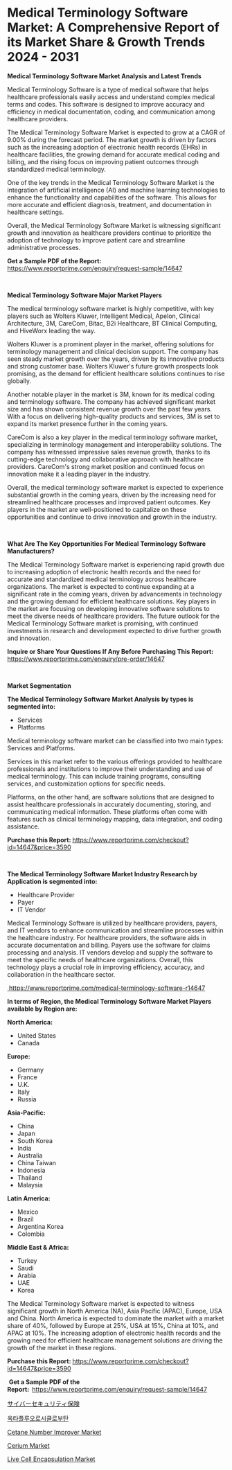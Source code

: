 <p><h1>Medical Terminology Software Market: A Comprehensive Report of its Market Share & Growth Trends 2024 - 2031</h1></p><p><strong>Medical Terminology Software Market Analysis and Latest Trends</strong></p>
<p><p>Medical Terminology Software is a type of medical software that helps healthcare professionals easily access and understand complex medical terms and codes. This software is designed to improve accuracy and efficiency in medical documentation, coding, and communication among healthcare providers.</p><p>The Medical Terminology Software Market is expected to grow at a CAGR of 9.00% during the forecast period. The market growth is driven by factors such as the increasing adoption of electronic health records (EHRs) in healthcare facilities, the growing demand for accurate medical coding and billing, and the rising focus on improving patient outcomes through standardized medical terminology.</p><p>One of the key trends in the Medical Terminology Software Market is the integration of artificial intelligence (AI) and machine learning technologies to enhance the functionality and capabilities of the software. This allows for more accurate and efficient diagnosis, treatment, and documentation in healthcare settings.</p><p>Overall, the Medical Terminology Software Market is witnessing significant growth and innovation as healthcare providers continue to prioritize the adoption of technology to improve patient care and streamline administrative processes.</p></p>
<p><strong>Get a Sample PDF of the Report:&nbsp;</strong> <a href="https://www.reportprime.com/enquiry/request-sample/14647">https://www.reportprime.com/enquiry/request-sample/14647</a></p>
<p>&nbsp;</p>
<p><strong>Medical Terminology Software Major Market Players</strong></p>
<p><p>The medical terminology software market is highly competitive, with key players such as Wolters Kluwer, Intelligent Medical, Apelon, Clinical Architecture, 3M, CareCom, Bitac, B2i Healthcare, BT Clinical Computing, and HiveWorx leading the way.</p><p>Wolters Kluwer is a prominent player in the market, offering solutions for terminology management and clinical decision support. The company has seen steady market growth over the years, driven by its innovative products and strong customer base. Wolters Kluwer's future growth prospects look promising, as the demand for efficient healthcare solutions continues to rise globally.</p><p>Another notable player in the market is 3M, known for its medical coding and terminology software. The company has achieved significant market size and has shown consistent revenue growth over the past few years. With a focus on delivering high-quality products and services, 3M is set to expand its market presence further in the coming years.</p><p>CareCom is also a key player in the medical terminology software market, specializing in terminology management and interoperability solutions. The company has witnessed impressive sales revenue growth, thanks to its cutting-edge technology and collaborative approach with healthcare providers. CareCom's strong market position and continued focus on innovation make it a leading player in the industry.</p><p>Overall, the medical terminology software market is expected to experience substantial growth in the coming years, driven by the increasing need for streamlined healthcare processes and improved patient outcomes. Key players in the market are well-positioned to capitalize on these opportunities and continue to drive innovation and growth in the industry.</p></p>
<p>&nbsp;</p>
<p><strong>What Are The Key Opportunities For Medical Terminology Software Manufacturers?</strong></p>
<p><p>The Medical Terminology Software market is experiencing rapid growth due to increasing adoption of electronic health records and the need for accurate and standardized medical terminology across healthcare organizations. The market is expected to continue expanding at a significant rate in the coming years, driven by advancements in technology and the growing demand for efficient healthcare solutions. Key players in the market are focusing on developing innovative software solutions to meet the diverse needs of healthcare providers. The future outlook for the Medical Terminology Software market is promising, with continued investments in research and development expected to drive further growth and innovation.</p></p>
<p><strong>Inquire or Share Your Questions If Any Before Purchasing This Report:</strong> <a href="https://www.reportprime.com/enquiry/pre-order/14647">https://www.reportprime.com/enquiry/pre-order/14647</a></p>
<p>&nbsp;</p>
<p><strong>Market Segmentation</strong></p>
<p><strong>The Medical Terminology Software Market Analysis by types is segmented into:</strong></p>
<p><ul><li>Services</li><li>Platforms</li></ul></p>
<p><p>Medical terminology software market can be classified into two main types: Services and Platforms. </p><p>Services in this market refer to the various offerings provided to healthcare professionals and institutions to improve their understanding and use of medical terminology. This can include training programs, consulting services, and customization options for specific needs.</p><p>Platforms, on the other hand, are software solutions that are designed to assist healthcare professionals in accurately documenting, storing, and communicating medical information. These platforms often come with features such as clinical terminology mapping, data integration, and coding assistance.</p></p>
<p><strong>Purchase this Report:&nbsp;</strong><a href="https://www.reportprime.com/checkout?id=14647&price=3590">https://www.reportprime.com/checkout?id=14647&price=3590</a></p>
<p>&nbsp;</p>
<p><strong>The Medical Terminology Software Market Industry Research by Application is segmented into:</strong></p>
<p><ul><li>Healthcare Provider</li><li>Payer</li><li>IT Vendor</li></ul></p>
<p><p>Medical Terminology Software is utilized by healthcare providers, payers, and IT vendors to enhance communication and streamline processes within the healthcare industry. For healthcare providers, the software aids in accurate documentation and billing. Payers use the software for claims processing and analysis. IT vendors develop and supply the software to meet the specific needs of healthcare organizations. Overall, this technology plays a crucial role in improving efficiency, accuracy, and collaboration in the healthcare sector.</p></p>
<p><a href="https://www.reportprime.com/medical-terminology-software-r14647">&nbsp;https://www.reportprime.com/medical-terminology-software-r14647</a></p>
<p><strong>In terms of Region, the Medical Terminology Software Market Players available by Region are:</strong></p>
<p>
    <p> <strong> North America: </strong>
        <ul>
            <li>United States</li>
            <li>Canada</li>
        </ul>
        </p> 
    <p> <strong> Europe: </strong>
        <ul>
            <li>Germany</li>
            <li>France</li>
            <li>U.K.</li>
            <li>Italy</li>
            <li>Russia</li>
        </ul>
        </p> 
    <p> <strong> Asia-Pacific: </strong>
        <ul>
            <li>China</li>
            <li>Japan</li>
            <li>South Korea</li>
            <li>India</li>
            <li>Australia</li>
            <li>China Taiwan</li>
            <li>Indonesia</li>
            <li>Thailand</li>
            <li>Malaysia</li>
        </ul>
        </p> 
    <p> <strong> Latin America: </strong>
        <ul>
            <li>Mexico</li>
            <li>Brazil</li>
            <li>Argentina Korea</li>
            <li>Colombia</li>
        </ul>
        </p> 
    <p> <strong> Middle East & Africa: </strong>
        <ul>
            <li>Turkey</li>
            <li>Saudi</li>
            <li>Arabia</li>
            <li>UAE</li>
            <li>Korea</li>
        </ul>
    </p>
    </p>
<p><p>The Medical Terminology Software market is expected to witness significant growth in North America (NA), Asia Pacific (APAC), Europe, USA and China. North America is expected to dominate the market with a market share of 40%, followed by Europe at 25%, USA at 15%, China at 10%, and APAC at 10%. The increasing adoption of electronic health records and the growing need for efficient healthcare management solutions are driving the growth of the market in these regions.</p></p>
<p><strong>Purchase this Report: </strong><a href="https://www.reportprime.com/checkout?id=14647&price=3590">https://www.reportprime.com/checkout?id=14647&price=3590</a></p>
<p>&nbsp;<strong>Get a Sample PDF of the Report:&nbsp;&nbsp;</strong><a href="https://www.reportprime.com/enquiry/request-sample/14647">https://www.reportprime.com/enquiry/request-sample/14647</a></p>
<p><strong></strong></p>
<p><p><a href="https://github.com/jkjreqjscoxx7/Market-Research-Report-List-1/blob/main/806294925507.md">サイバーセキュリティ保険</a></p><p><a href="https://github.com/BrettWeberrt8767765/Market-Research-Report-List-1/blob/main/940597423215.md">옥타플루오로시클로부탄</a></p><p><a href="https://issuu.com/reportprime-2/docs/cetane-number-improver-market-size-2030.pptx">Cetane Number Improver Market</a></p><p><a href="https://issuu.com/reportprime-2/docs/cerium-market-size-2030.pptx">Cerium Market</a></p><p><a href="https://github.com/jerrycopelandthomaswsqd8q/Market-Research-Report-List-2/blob/main/live-cell-encapsulation-market.md">Live Cell Encapsulation Market</a></p></p>